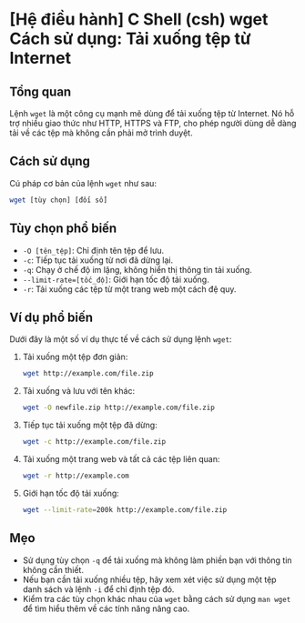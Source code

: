 # [Hệ điều hành] C Shell (csh) wget Cách sử dụng: Tải xuống tệp từ Internet

## Tổng quan
Lệnh `wget` là một công cụ mạnh mẽ dùng để tải xuống tệp từ Internet. Nó hỗ trợ nhiều giao thức như HTTP, HTTPS và FTP, cho phép người dùng dễ dàng tải về các tệp mà không cần phải mở trình duyệt.

## Cách sử dụng
Cú pháp cơ bản của lệnh `wget` như sau:

```bash
wget [tùy chọn] [đối số]
```

## Tùy chọn phổ biến
- `-O [tên_tệp]`: Chỉ định tên tệp để lưu.
- `-c`: Tiếp tục tải xuống từ nơi đã dừng lại.
- `-q`: Chạy ở chế độ im lặng, không hiển thị thông tin tải xuống.
- `--limit-rate=[tốc_độ]`: Giới hạn tốc độ tải xuống.
- `-r`: Tải xuống các tệp từ một trang web một cách đệ quy.

## Ví dụ phổ biến
Dưới đây là một số ví dụ thực tế về cách sử dụng lệnh `wget`:

1. Tải xuống một tệp đơn giản:
   ```bash
   wget http://example.com/file.zip
   ```

2. Tải xuống và lưu với tên khác:
   ```bash
   wget -O newfile.zip http://example.com/file.zip
   ```

3. Tiếp tục tải xuống một tệp đã dừng:
   ```bash
   wget -c http://example.com/file.zip
   ```

4. Tải xuống một trang web và tất cả các tệp liên quan:
   ```bash
   wget -r http://example.com
   ```

5. Giới hạn tốc độ tải xuống:
   ```bash
   wget --limit-rate=200k http://example.com/file.zip
   ```

## Mẹo
- Sử dụng tùy chọn `-q` để tải xuống mà không làm phiền bạn với thông tin không cần thiết.
- Nếu bạn cần tải xuống nhiều tệp, hãy xem xét việc sử dụng một tệp danh sách và lệnh `-i` để chỉ định tệp đó.
- Kiểm tra các tùy chọn khác nhau của `wget` bằng cách sử dụng `man wget` để tìm hiểu thêm về các tính năng nâng cao.